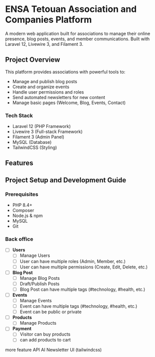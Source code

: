 # ENSA Tetouan Association and Companies Platform

A modern web application built for associations to manage their online presence, blog posts, events, and member communications. Built with Laravel 12, Livewire 3, and Filament 3.

## Project Overview

This platform provides associations with powerful tools to:

- Manage and publish blog posts
- Create and organize events
- Handle user permissions and roles
- Send automated newsletters for new content
- Manage basic pages (Welcome, Blog, Events, Contact)

### Tech Stack

- Laravel 12 (PHP Framework)
- Livewire 3 (Full-stack Framework)
- Filament 3 (Admin Panel)
- MySQL (Database)
- TailwindCSS (Styling)

## Features

## Project Setup and Development Guide

### Prerequisites

- PHP 8.4+
- Composer
- Node.js & npm
- MySQL
- Git

### Back office

- [ ] **Users**
  - [ ]  Manage Users
  - [ ]  User can have multiple roles (Admin, Member, etc.)
  - [ ]  User can have multiple permissions (Create, Edit, Delete, etc.)
- [ ] **Blog Post**
  - [ ]  Manage Blog Posts
  - [ ]  Draft/Publish Posts
  - [ ]  Blog Post can have multiple tags (#technology, #health, etc.)
- [ ] **Events**
  - [ ]  Manage Events
  - [ ]  Event can have multiple tags (#technology, #health, etc.)
  - [ ]  Event can be public or private
- [ ] **Products**
  - [ ]  Manage Products
- [ ] **Payment**
  - [ ]  Visitor can buy products
  - [ ]  can add products to cart

 more feature 
 API
 AI
 Newsletter
 UI (tailwindcss)
